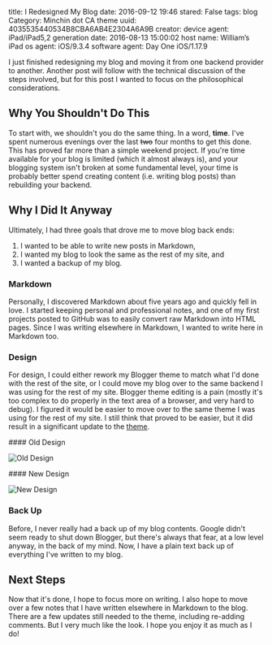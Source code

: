 title: I Redesigned My Blog
date: 2016-09-12 19:46
stared: False
tags: blog
Category: Minchin dot CA theme
uuid: 4035535440534B8CBA6AB4E2304A6A9B
creator:
    device agent: iPad/iPad5,2
    generation date: 2016-08-13 15:00:02
    host name: William’s iPad
    os agent: iOS/9.3.4
    software agent: Day One iOS/1.17.9

I just finished redesigning my blog and moving it from one backend provider to another. Another post will follow with the technical discussion of the steps involved, but for this post I wanted to focus on the philosophical considerations.

## Why You Shouldn't Do This

To start with, we shouldn't you do the same thing. In a word, **time**. I've spent numerous evenings over the last <del>two</del> four months to get this done. This has proved far more than a simple weekend project. If you're time available for your blog is limited (which it almost always is), and your blogging system isn't broken at some fundamental level, your time is probably better spend creating content (i.e. writing blog posts) than rebuilding your backend.

## Why I Did It Anyway

Ultimately, I had three goals that drove me to move blog back ends:

1. I wanted to be able to write new posts in Markdown,
2. I wanted my blog to look the same as the rest of my site, and
3. I wanted a backup of my blog.

### Markdown

Personally, I discovered Markdown about five years ago and quickly fell in love. I started keeping personal and professional notes, and one of my first projects posted to GitHub was to easily convert raw Markdown into HTML pages. Since I was writing elsewhere in Markdown, I wanted to write here in Markdown too.

### Design

For design, I could either rework my Blogger theme to match what I'd done with the rest of the site, or I could move my blog over to the same backend I was using for the rest of my site. Blogger theme editing is a pain (mostly it's too complex to do properly in the text area of a browser, and very hard to debug). I figured it would be easier to move over to the same theme I was using for the rest of my site. I still think that proved to be easier, but it did result in a significant update to the [theme]({filename}20160912-minchin-dot-ca-pelican-theme-version-110-released.md).

<div class="row" markdown=1>
<div class="col-sm-6 col-xs-12" markdown=1>
#### Old Design

![Old Design]({filename}images/2016/blogger-full-article.png)
</div>
<div class="col-sm-6 col-xs-12" markdown=1>
#### New Design

![New Design]({filename}images/2016/minchindotca-theme-full-article.png)
</div>
</div>

<!-- before and after pictures -->

### Back Up

Before, I never really had a back up of my blog contents. Google didn't seem ready to shut down Blogger, but there's always that fear, at a low level anyway, in the back of my mind. Now, I have a plain text back up of everything I've written to my blog.

## Next Steps

Now that it's done, I hope to focus more on writing. I also hope to move over a few notes that I have written elsewhere in Markdown to the blog. There are a few updates still needed to the theme, including re-adding comments. But I very much like the look. I hope you enjoy it as much as I do!





